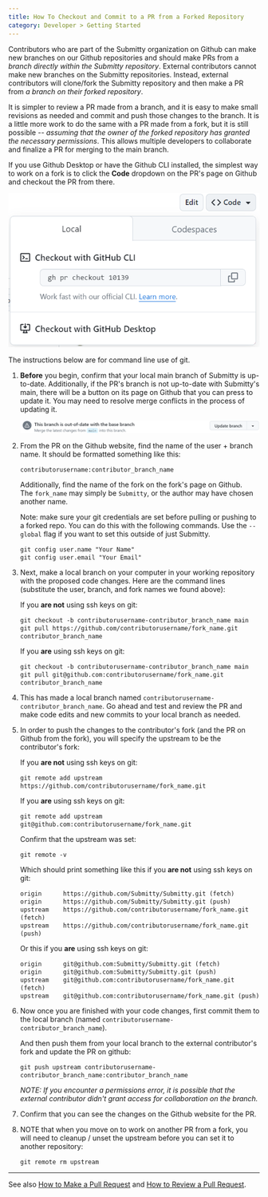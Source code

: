 ```yaml
---
title: How To Checkout and Commit to a PR from a Forked Repository
category: Developer > Getting Started
---
```


Contributors who are part of the Submitty organization on Github can
make new branches on our Github repositories and should make PRs from
a *branch directly within the Submitty repository*.  External
contributors cannot make new branches on the Submitty repositories.
Instead, external contributors will clone/fork the Submitty repository
and then make a PR from *a branch on their forked repository*.

It is simpler to review a PR made from a branch, and it is easy to
make small revisions as needed and commit and push those changes to
the branch.  It is a little more work to do the same with a PR made
from a fork, but it is still possible -- *assuming that the owner of
the forked repository has granted the necessary permissions*.  This
allows multiple developers to collaborate and finalize a PR for
merging to the main branch.

If you use Github Desktop or have the Github CLI installed, the simplest
way to work on a fork is to click the **Code** dropdown on the PR's page
on Github and checkout the PR from there. 

![alt text](/images/fork-checkout.png)

The instructions below are for command line use of git.

1. **Before** you begin, confirm that your local main branch of Submitty is
    up-to-date. Additionally, if the PR's branch is not up-to-date with Submitty's main,
    there will be a button on its page on Github that you can press to update it.
    You may need to resolve merge conflicts in the process of updating it.
    
    ![alt text](/images/update-branch.png)

2.  From the PR on the Github website, find the name of the
    user + branch name.  It should be formatted something like this:
    ```
    contributorusername:contributor_branch_name
    ```

    Additionally, find the name of the fork on the fork's page on Github.  
    The `fork_name` may simply be `Submitty`, or the author may have chosen another name.

    Note: make sure your git credentials are set before pulling or pushing to a forked 
    repo. You can do this with the following commands. Use the `--global` flag if you 
    want to set this outside of just Submitty.
    ```
    git config user.name "Your Name"
    git config user.email "Your Email"
    ```
    

3.  Next, make a local branch on your computer in your working repository
    with the proposed code changes. Here are the command lines
    (substitute the user, branch, and fork names we found above):

    If you **are not** using ssh keys on git:
    ```
    git checkout -b contributorusername-contributor_branch_name main
    git pull https://github.com/contributorusername/fork_name.git contributor_branch_name
    ```
    
    If you **are** using ssh keys on git:
    ```
    git checkout -b contributorusername-contributor_branch_name main
    git pull git@github.com:contributorusername/fork_name.git contributor_branch_name
    ```


4.  This has made a local branch named
    `contributorusername-contributor_branch_name`.  Go ahead and test
    and review the PR and make code edits and new commits to your
    local branch as needed.



5.  In order to push the changes to the contributor's fork (and the PR
    on Github from the fork), you will specify the upstream to be the
    contributor's fork:

    If you **are not** using ssh keys on git:
    ```
    git remote add upstream https://github.com/contributorusername/fork_name.git
    ```


    If you **are** using ssh keys on git:
    ```
    git remote add upstream git@github.com:contributorusername/fork_name.git
    ```


    Confirm that the upstream was set:
    ```
    git remote -v
    ```

    Which should print something like this if you **are not** using ssh keys on git:
    ```
    origin      https://github.com/Submitty/Submitty.git (fetch)
    origin      https://github.com/Submitty/Submitty.git (push)
    upstream    https://github.com/contributorusername/fork_name.git (fetch)
    upstream    https://github.com/contributorusername/fork_name.git (push)
    ```

    Or this if you **are** using ssh keys on git:
    ```
    origin      git@github.com:Submitty/Submitty.git (fetch)
    origin      git@github.com:Submitty/Submitty.git (push)
    upstream    git@github.com:contributorusername/fork_name.git (fetch)
    upstream    git@github.com:contributorusername/fork_name.git (push)
    ```


6.  Now once you are finished with your code changes, first commit them to
    the local branch (named
    `contributorusername-contributor_branch_name`).

    And then push them from your local branch to the external
    contributor's fork and update the PR on github:
    ```
    git push upstream contributorusername-contributor_branch_name:contributor_branch_name
    ```

    *NOTE:  If you encounter a permissions error, it is possible that the external
    contributor didn't grant access for collaboration on the branch.*

7.  Confirm that you can see the changes on the Github website for the PR.

8.  NOTE that when you move on to work on another PR from a fork, you will need to
    cleanup / unset the upstream before you can set it to another repository:

    ```
    git remote rm upstream
    ```

---

See also [How to Make a Pull Request](make_a_pull_request) and
[How to Review a Pull Request](review_a_pull_request).
